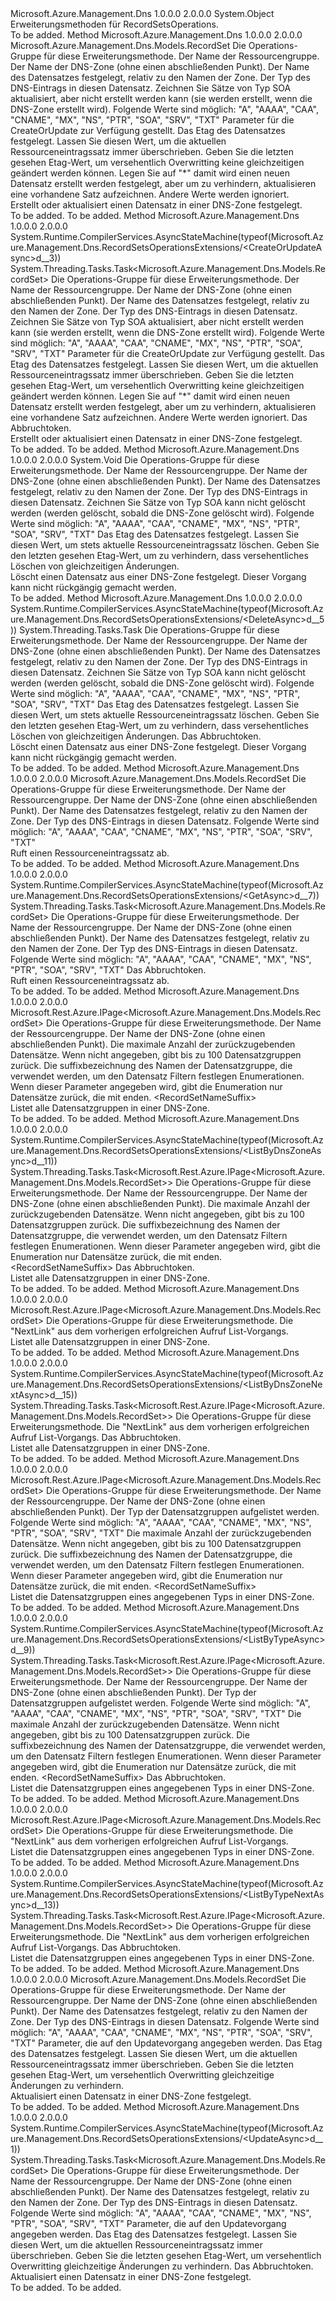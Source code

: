 <Type Name="RecordSetsOperationsExtensions" FullName="Microsoft.Azure.Management.Dns.RecordSetsOperationsExtensions">
  <TypeSignature Language="C#" Value="public static class RecordSetsOperationsExtensions" />
  <TypeSignature Language="ILAsm" Value=".class public auto ansi abstract sealed beforefieldinit RecordSetsOperationsExtensions extends System.Object" />
  <TypeSignature Language="DocId" Value="T:Microsoft.Azure.Management.Dns.RecordSetsOperationsExtensions" />
  <TypeSignature Language="VB.NET" Value="Public Module RecordSetsOperationsExtensions" />
  <TypeSignature Language="F#" Value="type RecordSetsOperationsExtensions = class" />
  <AssemblyInfo>
    <AssemblyName>Microsoft.Azure.Management.Dns</AssemblyName>
    <AssemblyVersion>1.0.0.0</AssemblyVersion>
    <AssemblyVersion>2.0.0.0</AssemblyVersion>
  </AssemblyInfo>
  <Base>
    <BaseTypeName>System.Object</BaseTypeName>
  </Base>
  <Interfaces />
  <Docs>
    <summary>
            Erweiterungsmethoden für RecordSetsOperations.
            </summary>
    <remarks>To be added.</remarks>
  </Docs>
  <Members>
    <Member MemberName="CreateOrUpdate">
      <MemberSignature Language="C#" Value="public static Microsoft.Azure.Management.Dns.Models.RecordSet CreateOrUpdate (this Microsoft.Azure.Management.Dns.IRecordSetsOperations operations, string resourceGroupName, string zoneName, string relativeRecordSetName, Microsoft.Azure.Management.Dns.Models.RecordType recordType, Microsoft.Azure.Management.Dns.Models.RecordSet parameters, string ifMatch = null, string ifNoneMatch = null);" />
      <MemberSignature Language="ILAsm" Value=".method public static hidebysig class Microsoft.Azure.Management.Dns.Models.RecordSet CreateOrUpdate(class Microsoft.Azure.Management.Dns.IRecordSetsOperations operations, string resourceGroupName, string zoneName, string relativeRecordSetName, valuetype Microsoft.Azure.Management.Dns.Models.RecordType recordType, class Microsoft.Azure.Management.Dns.Models.RecordSet parameters, string ifMatch, string ifNoneMatch) cil managed" />
      <MemberSignature Language="DocId" Value="M:Microsoft.Azure.Management.Dns.RecordSetsOperationsExtensions.CreateOrUpdate(Microsoft.Azure.Management.Dns.IRecordSetsOperations,System.String,System.String,System.String,Microsoft.Azure.Management.Dns.Models.RecordType,Microsoft.Azure.Management.Dns.Models.RecordSet,System.String,System.String)" />
      <MemberSignature Language="F#" Value="static member CreateOrUpdate : Microsoft.Azure.Management.Dns.IRecordSetsOperations * string * string * string * Microsoft.Azure.Management.Dns.Models.RecordType * Microsoft.Azure.Management.Dns.Models.RecordSet * string * string -&gt; Microsoft.Azure.Management.Dns.Models.RecordSet" Usage="Microsoft.Azure.Management.Dns.RecordSetsOperationsExtensions.CreateOrUpdate (operations, resourceGroupName, zoneName, relativeRecordSetName, recordType, parameters, ifMatch, ifNoneMatch)" />
      <MemberType>Method</MemberType>
      <AssemblyInfo>
        <AssemblyName>Microsoft.Azure.Management.Dns</AssemblyName>
        <AssemblyVersion>1.0.0.0</AssemblyVersion>
        <AssemblyVersion>2.0.0.0</AssemblyVersion>
      </AssemblyInfo>
      <ReturnValue>
        <ReturnType>Microsoft.Azure.Management.Dns.Models.RecordSet</ReturnType>
      </ReturnValue>
      <Parameters>
        <Parameter Name="operations" Type="Microsoft.Azure.Management.Dns.IRecordSetsOperations" RefType="this" />
        <Parameter Name="resourceGroupName" Type="System.String" />
        <Parameter Name="zoneName" Type="System.String" />
        <Parameter Name="relativeRecordSetName" Type="System.String" />
        <Parameter Name="recordType" Type="Microsoft.Azure.Management.Dns.Models.RecordType" />
        <Parameter Name="parameters" Type="Microsoft.Azure.Management.Dns.Models.RecordSet" />
        <Parameter Name="ifMatch" Type="System.String" />
        <Parameter Name="ifNoneMatch" Type="System.String" />
      </Parameters>
      <Docs>
        <param name="operations">
            Die Operations-Gruppe für diese Erweiterungsmethode.
            </param>
        <param name="resourceGroupName">
            Der Name der Ressourcengruppe.
            </param>
        <param name="zoneName">
            Der Name der DNS-Zone (ohne einen abschließenden Punkt).
            </param>
        <param name="relativeRecordSetName">
            Der Name des Datensatzes festgelegt, relativ zu den Namen der Zone.
            </param>
        <param name="recordType">
            Der Typ des DNS-Eintrags in diesen Datensatz. Zeichnen Sie Sätze von Typ SOA aktualisiert, aber nicht erstellt werden kann (sie werden erstellt, wenn die DNS-Zone erstellt wird).
            Folgende Werte sind möglich: "A", "AAAA", "CAA", "CNAME", "MX", "NS", "PTR", "SOA", "SRV", "TXT"
            </param>
        <param name="parameters">
            Parameter für die CreateOrUpdate zur Verfügung gestellt.
            </param>
        <param name="ifMatch">
            Das Etag des Datensatzes festgelegt. Lassen Sie diesen Wert, um die aktuellen Ressourceneintragssatz immer überschrieben. Geben Sie die letzten gesehen Etag-Wert, um versehentlich Overwritting keine gleichzeitigen geändert werden können.
            </param>
        <param name="ifNoneMatch">
            Legen Sie auf "*" damit wird einen neuen Datensatz erstellt werden festgelegt, aber um zu verhindern, aktualisieren eine vorhandene Satz aufzeichnen. Andere Werte werden ignoriert.
            </param>
        <summary>
            Erstellt oder aktualisiert einen Datensatz in einer DNS-Zone festgelegt.
            </summary>
        <returns>To be added.</returns>
        <remarks>To be added.</remarks>
      </Docs>
    </Member>
    <Member MemberName="CreateOrUpdateAsync">
      <MemberSignature Language="C#" Value="public static System.Threading.Tasks.Task&lt;Microsoft.Azure.Management.Dns.Models.RecordSet&gt; CreateOrUpdateAsync (this Microsoft.Azure.Management.Dns.IRecordSetsOperations operations, string resourceGroupName, string zoneName, string relativeRecordSetName, Microsoft.Azure.Management.Dns.Models.RecordType recordType, Microsoft.Azure.Management.Dns.Models.RecordSet parameters, string ifMatch = null, string ifNoneMatch = null, System.Threading.CancellationToken cancellationToken = null);" />
      <MemberSignature Language="ILAsm" Value=".method public static hidebysig class System.Threading.Tasks.Task`1&lt;class Microsoft.Azure.Management.Dns.Models.RecordSet&gt; CreateOrUpdateAsync(class Microsoft.Azure.Management.Dns.IRecordSetsOperations operations, string resourceGroupName, string zoneName, string relativeRecordSetName, valuetype Microsoft.Azure.Management.Dns.Models.RecordType recordType, class Microsoft.Azure.Management.Dns.Models.RecordSet parameters, string ifMatch, string ifNoneMatch, valuetype System.Threading.CancellationToken cancellationToken) cil managed" />
      <MemberSignature Language="DocId" Value="M:Microsoft.Azure.Management.Dns.RecordSetsOperationsExtensions.CreateOrUpdateAsync(Microsoft.Azure.Management.Dns.IRecordSetsOperations,System.String,System.String,System.String,Microsoft.Azure.Management.Dns.Models.RecordType,Microsoft.Azure.Management.Dns.Models.RecordSet,System.String,System.String,System.Threading.CancellationToken)" />
      <MemberSignature Language="F#" Value="static member CreateOrUpdateAsync : Microsoft.Azure.Management.Dns.IRecordSetsOperations * string * string * string * Microsoft.Azure.Management.Dns.Models.RecordType * Microsoft.Azure.Management.Dns.Models.RecordSet * string * string * System.Threading.CancellationToken -&gt; System.Threading.Tasks.Task&lt;Microsoft.Azure.Management.Dns.Models.RecordSet&gt;" Usage="Microsoft.Azure.Management.Dns.RecordSetsOperationsExtensions.CreateOrUpdateAsync (operations, resourceGroupName, zoneName, relativeRecordSetName, recordType, parameters, ifMatch, ifNoneMatch, cancellationToken)" />
      <MemberType>Method</MemberType>
      <AssemblyInfo>
        <AssemblyName>Microsoft.Azure.Management.Dns</AssemblyName>
        <AssemblyVersion>1.0.0.0</AssemblyVersion>
        <AssemblyVersion>2.0.0.0</AssemblyVersion>
      </AssemblyInfo>
      <Attributes>
        <Attribute>
          <AttributeName>System.Runtime.CompilerServices.AsyncStateMachine(typeof(Microsoft.Azure.Management.Dns.RecordSetsOperationsExtensions/&lt;CreateOrUpdateAsync&gt;d__3))</AttributeName>
        </Attribute>
      </Attributes>
      <ReturnValue>
        <ReturnType>System.Threading.Tasks.Task&lt;Microsoft.Azure.Management.Dns.Models.RecordSet&gt;</ReturnType>
      </ReturnValue>
      <Parameters>
        <Parameter Name="operations" Type="Microsoft.Azure.Management.Dns.IRecordSetsOperations" RefType="this" />
        <Parameter Name="resourceGroupName" Type="System.String" />
        <Parameter Name="zoneName" Type="System.String" />
        <Parameter Name="relativeRecordSetName" Type="System.String" />
        <Parameter Name="recordType" Type="Microsoft.Azure.Management.Dns.Models.RecordType" />
        <Parameter Name="parameters" Type="Microsoft.Azure.Management.Dns.Models.RecordSet" />
        <Parameter Name="ifMatch" Type="System.String" />
        <Parameter Name="ifNoneMatch" Type="System.String" />
        <Parameter Name="cancellationToken" Type="System.Threading.CancellationToken" />
      </Parameters>
      <Docs>
        <param name="operations">
            Die Operations-Gruppe für diese Erweiterungsmethode.
            </param>
        <param name="resourceGroupName">
            Der Name der Ressourcengruppe.
            </param>
        <param name="zoneName">
            Der Name der DNS-Zone (ohne einen abschließenden Punkt).
            </param>
        <param name="relativeRecordSetName">
            Der Name des Datensatzes festgelegt, relativ zu den Namen der Zone.
            </param>
        <param name="recordType">
            Der Typ des DNS-Eintrags in diesen Datensatz. Zeichnen Sie Sätze von Typ SOA aktualisiert, aber nicht erstellt werden kann (sie werden erstellt, wenn die DNS-Zone erstellt wird).
            Folgende Werte sind möglich: "A", "AAAA", "CAA", "CNAME", "MX", "NS", "PTR", "SOA", "SRV", "TXT"
            </param>
        <param name="parameters">
            Parameter für die CreateOrUpdate zur Verfügung gestellt.
            </param>
        <param name="ifMatch">
            Das Etag des Datensatzes festgelegt. Lassen Sie diesen Wert, um die aktuellen Ressourceneintragssatz immer überschrieben. Geben Sie die letzten gesehen Etag-Wert, um versehentlich Overwritting keine gleichzeitigen geändert werden können.
            </param>
        <param name="ifNoneMatch">
            Legen Sie auf "*" damit wird einen neuen Datensatz erstellt werden festgelegt, aber um zu verhindern, aktualisieren eine vorhandene Satz aufzeichnen. Andere Werte werden ignoriert.
            </param>
        <param name="cancellationToken">
            Das Abbruchtoken.
            </param>
        <summary>
            Erstellt oder aktualisiert einen Datensatz in einer DNS-Zone festgelegt.
            </summary>
        <returns>To be added.</returns>
        <remarks>To be added.</remarks>
      </Docs>
    </Member>
    <Member MemberName="Delete">
      <MemberSignature Language="C#" Value="public static void Delete (this Microsoft.Azure.Management.Dns.IRecordSetsOperations operations, string resourceGroupName, string zoneName, string relativeRecordSetName, Microsoft.Azure.Management.Dns.Models.RecordType recordType, string ifMatch = null);" />
      <MemberSignature Language="ILAsm" Value=".method public static hidebysig void Delete(class Microsoft.Azure.Management.Dns.IRecordSetsOperations operations, string resourceGroupName, string zoneName, string relativeRecordSetName, valuetype Microsoft.Azure.Management.Dns.Models.RecordType recordType, string ifMatch) cil managed" />
      <MemberSignature Language="DocId" Value="M:Microsoft.Azure.Management.Dns.RecordSetsOperationsExtensions.Delete(Microsoft.Azure.Management.Dns.IRecordSetsOperations,System.String,System.String,System.String,Microsoft.Azure.Management.Dns.Models.RecordType,System.String)" />
      <MemberSignature Language="F#" Value="static member Delete : Microsoft.Azure.Management.Dns.IRecordSetsOperations * string * string * string * Microsoft.Azure.Management.Dns.Models.RecordType * string -&gt; unit" Usage="Microsoft.Azure.Management.Dns.RecordSetsOperationsExtensions.Delete (operations, resourceGroupName, zoneName, relativeRecordSetName, recordType, ifMatch)" />
      <MemberType>Method</MemberType>
      <AssemblyInfo>
        <AssemblyName>Microsoft.Azure.Management.Dns</AssemblyName>
        <AssemblyVersion>1.0.0.0</AssemblyVersion>
        <AssemblyVersion>2.0.0.0</AssemblyVersion>
      </AssemblyInfo>
      <ReturnValue>
        <ReturnType>System.Void</ReturnType>
      </ReturnValue>
      <Parameters>
        <Parameter Name="operations" Type="Microsoft.Azure.Management.Dns.IRecordSetsOperations" RefType="this" />
        <Parameter Name="resourceGroupName" Type="System.String" />
        <Parameter Name="zoneName" Type="System.String" />
        <Parameter Name="relativeRecordSetName" Type="System.String" />
        <Parameter Name="recordType" Type="Microsoft.Azure.Management.Dns.Models.RecordType" />
        <Parameter Name="ifMatch" Type="System.String" />
      </Parameters>
      <Docs>
        <param name="operations">
            Die Operations-Gruppe für diese Erweiterungsmethode.
            </param>
        <param name="resourceGroupName">
            Der Name der Ressourcengruppe.
            </param>
        <param name="zoneName">
            Der Name der DNS-Zone (ohne einen abschließenden Punkt).
            </param>
        <param name="relativeRecordSetName">
            Der Name des Datensatzes festgelegt, relativ zu den Namen der Zone.
            </param>
        <param name="recordType">
            Der Typ des DNS-Eintrags in diesen Datensatz. Zeichnen Sie Sätze von Typ SOA kann nicht gelöscht werden (werden gelöscht, sobald die DNS-Zone gelöscht wird). Folgende Werte sind möglich: "A", "AAAA", "CAA", "CNAME", "MX", "NS", "PTR", "SOA", "SRV", "TXT"
            </param>
        <param name="ifMatch">
            Das Etag des Datensatzes festgelegt. Lassen Sie diesen Wert, um stets aktuelle Ressourceneintragssatz löschen. Geben Sie den letzten gesehen Etag-Wert, um zu verhindern, dass versehentliches Löschen von gleichzeitigen Änderungen.
            </param>
        <summary>
            Löscht einen Datensatz aus einer DNS-Zone festgelegt. Dieser Vorgang kann nicht rückgängig gemacht werden.
            </summary>
        <remarks>To be added.</remarks>
      </Docs>
    </Member>
    <Member MemberName="DeleteAsync">
      <MemberSignature Language="C#" Value="public static System.Threading.Tasks.Task DeleteAsync (this Microsoft.Azure.Management.Dns.IRecordSetsOperations operations, string resourceGroupName, string zoneName, string relativeRecordSetName, Microsoft.Azure.Management.Dns.Models.RecordType recordType, string ifMatch = null, System.Threading.CancellationToken cancellationToken = null);" />
      <MemberSignature Language="ILAsm" Value=".method public static hidebysig class System.Threading.Tasks.Task DeleteAsync(class Microsoft.Azure.Management.Dns.IRecordSetsOperations operations, string resourceGroupName, string zoneName, string relativeRecordSetName, valuetype Microsoft.Azure.Management.Dns.Models.RecordType recordType, string ifMatch, valuetype System.Threading.CancellationToken cancellationToken) cil managed" />
      <MemberSignature Language="DocId" Value="M:Microsoft.Azure.Management.Dns.RecordSetsOperationsExtensions.DeleteAsync(Microsoft.Azure.Management.Dns.IRecordSetsOperations,System.String,System.String,System.String,Microsoft.Azure.Management.Dns.Models.RecordType,System.String,System.Threading.CancellationToken)" />
      <MemberSignature Language="F#" Value="static member DeleteAsync : Microsoft.Azure.Management.Dns.IRecordSetsOperations * string * string * string * Microsoft.Azure.Management.Dns.Models.RecordType * string * System.Threading.CancellationToken -&gt; System.Threading.Tasks.Task" Usage="Microsoft.Azure.Management.Dns.RecordSetsOperationsExtensions.DeleteAsync (operations, resourceGroupName, zoneName, relativeRecordSetName, recordType, ifMatch, cancellationToken)" />
      <MemberType>Method</MemberType>
      <AssemblyInfo>
        <AssemblyName>Microsoft.Azure.Management.Dns</AssemblyName>
        <AssemblyVersion>1.0.0.0</AssemblyVersion>
        <AssemblyVersion>2.0.0.0</AssemblyVersion>
      </AssemblyInfo>
      <Attributes>
        <Attribute>
          <AttributeName>System.Runtime.CompilerServices.AsyncStateMachine(typeof(Microsoft.Azure.Management.Dns.RecordSetsOperationsExtensions/&lt;DeleteAsync&gt;d__5))</AttributeName>
        </Attribute>
      </Attributes>
      <ReturnValue>
        <ReturnType>System.Threading.Tasks.Task</ReturnType>
      </ReturnValue>
      <Parameters>
        <Parameter Name="operations" Type="Microsoft.Azure.Management.Dns.IRecordSetsOperations" RefType="this" />
        <Parameter Name="resourceGroupName" Type="System.String" />
        <Parameter Name="zoneName" Type="System.String" />
        <Parameter Name="relativeRecordSetName" Type="System.String" />
        <Parameter Name="recordType" Type="Microsoft.Azure.Management.Dns.Models.RecordType" />
        <Parameter Name="ifMatch" Type="System.String" />
        <Parameter Name="cancellationToken" Type="System.Threading.CancellationToken" />
      </Parameters>
      <Docs>
        <param name="operations">
            Die Operations-Gruppe für diese Erweiterungsmethode.
            </param>
        <param name="resourceGroupName">
            Der Name der Ressourcengruppe.
            </param>
        <param name="zoneName">
            Der Name der DNS-Zone (ohne einen abschließenden Punkt).
            </param>
        <param name="relativeRecordSetName">
            Der Name des Datensatzes festgelegt, relativ zu den Namen der Zone.
            </param>
        <param name="recordType">
            Der Typ des DNS-Eintrags in diesen Datensatz. Zeichnen Sie Sätze von Typ SOA kann nicht gelöscht werden (werden gelöscht, sobald die DNS-Zone gelöscht wird). Folgende Werte sind möglich: "A", "AAAA", "CAA", "CNAME", "MX", "NS", "PTR", "SOA", "SRV", "TXT"
            </param>
        <param name="ifMatch">
            Das Etag des Datensatzes festgelegt. Lassen Sie diesen Wert, um stets aktuelle Ressourceneintragssatz löschen. Geben Sie den letzten gesehen Etag-Wert, um zu verhindern, dass versehentliches Löschen von gleichzeitigen Änderungen.
            </param>
        <param name="cancellationToken">
            Das Abbruchtoken.
            </param>
        <summary>
            Löscht einen Datensatz aus einer DNS-Zone festgelegt. Dieser Vorgang kann nicht rückgängig gemacht werden.
            </summary>
        <returns>To be added.</returns>
        <remarks>To be added.</remarks>
      </Docs>
    </Member>
    <Member MemberName="Get">
      <MemberSignature Language="C#" Value="public static Microsoft.Azure.Management.Dns.Models.RecordSet Get (this Microsoft.Azure.Management.Dns.IRecordSetsOperations operations, string resourceGroupName, string zoneName, string relativeRecordSetName, Microsoft.Azure.Management.Dns.Models.RecordType recordType);" />
      <MemberSignature Language="ILAsm" Value=".method public static hidebysig class Microsoft.Azure.Management.Dns.Models.RecordSet Get(class Microsoft.Azure.Management.Dns.IRecordSetsOperations operations, string resourceGroupName, string zoneName, string relativeRecordSetName, valuetype Microsoft.Azure.Management.Dns.Models.RecordType recordType) cil managed" />
      <MemberSignature Language="DocId" Value="M:Microsoft.Azure.Management.Dns.RecordSetsOperationsExtensions.Get(Microsoft.Azure.Management.Dns.IRecordSetsOperations,System.String,System.String,System.String,Microsoft.Azure.Management.Dns.Models.RecordType)" />
      <MemberSignature Language="F#" Value="static member Get : Microsoft.Azure.Management.Dns.IRecordSetsOperations * string * string * string * Microsoft.Azure.Management.Dns.Models.RecordType -&gt; Microsoft.Azure.Management.Dns.Models.RecordSet" Usage="Microsoft.Azure.Management.Dns.RecordSetsOperationsExtensions.Get (operations, resourceGroupName, zoneName, relativeRecordSetName, recordType)" />
      <MemberType>Method</MemberType>
      <AssemblyInfo>
        <AssemblyName>Microsoft.Azure.Management.Dns</AssemblyName>
        <AssemblyVersion>1.0.0.0</AssemblyVersion>
        <AssemblyVersion>2.0.0.0</AssemblyVersion>
      </AssemblyInfo>
      <ReturnValue>
        <ReturnType>Microsoft.Azure.Management.Dns.Models.RecordSet</ReturnType>
      </ReturnValue>
      <Parameters>
        <Parameter Name="operations" Type="Microsoft.Azure.Management.Dns.IRecordSetsOperations" RefType="this" />
        <Parameter Name="resourceGroupName" Type="System.String" />
        <Parameter Name="zoneName" Type="System.String" />
        <Parameter Name="relativeRecordSetName" Type="System.String" />
        <Parameter Name="recordType" Type="Microsoft.Azure.Management.Dns.Models.RecordType" />
      </Parameters>
      <Docs>
        <param name="operations">
            Die Operations-Gruppe für diese Erweiterungsmethode.
            </param>
        <param name="resourceGroupName">
            Der Name der Ressourcengruppe.
            </param>
        <param name="zoneName">
            Der Name der DNS-Zone (ohne einen abschließenden Punkt).
            </param>
        <param name="relativeRecordSetName">
            Der Name des Datensatzes festgelegt, relativ zu den Namen der Zone.
            </param>
        <param name="recordType">
            Der Typ des DNS-Eintrags in diesen Datensatz. Folgende Werte sind möglich: "A", "AAAA", "CAA", "CNAME", "MX", "NS", "PTR", "SOA", "SRV", "TXT"
            </param>
        <summary>
            Ruft einen Ressourceneintragssatz ab.
            </summary>
        <returns>To be added.</returns>
        <remarks>To be added.</remarks>
      </Docs>
    </Member>
    <Member MemberName="GetAsync">
      <MemberSignature Language="C#" Value="public static System.Threading.Tasks.Task&lt;Microsoft.Azure.Management.Dns.Models.RecordSet&gt; GetAsync (this Microsoft.Azure.Management.Dns.IRecordSetsOperations operations, string resourceGroupName, string zoneName, string relativeRecordSetName, Microsoft.Azure.Management.Dns.Models.RecordType recordType, System.Threading.CancellationToken cancellationToken = null);" />
      <MemberSignature Language="ILAsm" Value=".method public static hidebysig class System.Threading.Tasks.Task`1&lt;class Microsoft.Azure.Management.Dns.Models.RecordSet&gt; GetAsync(class Microsoft.Azure.Management.Dns.IRecordSetsOperations operations, string resourceGroupName, string zoneName, string relativeRecordSetName, valuetype Microsoft.Azure.Management.Dns.Models.RecordType recordType, valuetype System.Threading.CancellationToken cancellationToken) cil managed" />
      <MemberSignature Language="DocId" Value="M:Microsoft.Azure.Management.Dns.RecordSetsOperationsExtensions.GetAsync(Microsoft.Azure.Management.Dns.IRecordSetsOperations,System.String,System.String,System.String,Microsoft.Azure.Management.Dns.Models.RecordType,System.Threading.CancellationToken)" />
      <MemberSignature Language="F#" Value="static member GetAsync : Microsoft.Azure.Management.Dns.IRecordSetsOperations * string * string * string * Microsoft.Azure.Management.Dns.Models.RecordType * System.Threading.CancellationToken -&gt; System.Threading.Tasks.Task&lt;Microsoft.Azure.Management.Dns.Models.RecordSet&gt;" Usage="Microsoft.Azure.Management.Dns.RecordSetsOperationsExtensions.GetAsync (operations, resourceGroupName, zoneName, relativeRecordSetName, recordType, cancellationToken)" />
      <MemberType>Method</MemberType>
      <AssemblyInfo>
        <AssemblyName>Microsoft.Azure.Management.Dns</AssemblyName>
        <AssemblyVersion>1.0.0.0</AssemblyVersion>
        <AssemblyVersion>2.0.0.0</AssemblyVersion>
      </AssemblyInfo>
      <Attributes>
        <Attribute>
          <AttributeName>System.Runtime.CompilerServices.AsyncStateMachine(typeof(Microsoft.Azure.Management.Dns.RecordSetsOperationsExtensions/&lt;GetAsync&gt;d__7))</AttributeName>
        </Attribute>
      </Attributes>
      <ReturnValue>
        <ReturnType>System.Threading.Tasks.Task&lt;Microsoft.Azure.Management.Dns.Models.RecordSet&gt;</ReturnType>
      </ReturnValue>
      <Parameters>
        <Parameter Name="operations" Type="Microsoft.Azure.Management.Dns.IRecordSetsOperations" RefType="this" />
        <Parameter Name="resourceGroupName" Type="System.String" />
        <Parameter Name="zoneName" Type="System.String" />
        <Parameter Name="relativeRecordSetName" Type="System.String" />
        <Parameter Name="recordType" Type="Microsoft.Azure.Management.Dns.Models.RecordType" />
        <Parameter Name="cancellationToken" Type="System.Threading.CancellationToken" />
      </Parameters>
      <Docs>
        <param name="operations">
            Die Operations-Gruppe für diese Erweiterungsmethode.
            </param>
        <param name="resourceGroupName">
            Der Name der Ressourcengruppe.
            </param>
        <param name="zoneName">
            Der Name der DNS-Zone (ohne einen abschließenden Punkt).
            </param>
        <param name="relativeRecordSetName">
            Der Name des Datensatzes festgelegt, relativ zu den Namen der Zone.
            </param>
        <param name="recordType">
            Der Typ des DNS-Eintrags in diesen Datensatz. Folgende Werte sind möglich: "A", "AAAA", "CAA", "CNAME", "MX", "NS", "PTR", "SOA", "SRV", "TXT"
            </param>
        <param name="cancellationToken">
            Das Abbruchtoken.
            </param>
        <summary>
            Ruft einen Ressourceneintragssatz ab.
            </summary>
        <returns>To be added.</returns>
        <remarks>To be added.</remarks>
      </Docs>
    </Member>
    <Member MemberName="ListByDnsZone">
      <MemberSignature Language="C#" Value="public static Microsoft.Rest.Azure.IPage&lt;Microsoft.Azure.Management.Dns.Models.RecordSet&gt; ListByDnsZone (this Microsoft.Azure.Management.Dns.IRecordSetsOperations operations, string resourceGroupName, string zoneName, Nullable&lt;int&gt; top = null, string recordsetnamesuffix = null);" />
      <MemberSignature Language="ILAsm" Value=".method public static hidebysig class Microsoft.Rest.Azure.IPage`1&lt;class Microsoft.Azure.Management.Dns.Models.RecordSet&gt; ListByDnsZone(class Microsoft.Azure.Management.Dns.IRecordSetsOperations operations, string resourceGroupName, string zoneName, valuetype System.Nullable`1&lt;int32&gt; top, string recordsetnamesuffix) cil managed" />
      <MemberSignature Language="DocId" Value="M:Microsoft.Azure.Management.Dns.RecordSetsOperationsExtensions.ListByDnsZone(Microsoft.Azure.Management.Dns.IRecordSetsOperations,System.String,System.String,System.Nullable{System.Int32},System.String)" />
      <MemberSignature Language="VB.NET" Value="&lt;Extension()&gt;&#xA;Public Function ListByDnsZone (operations As IRecordSetsOperations, resourceGroupName As String, zoneName As String, Optional top As Nullable(Of Integer) = null, Optional recordsetnamesuffix As String = null) As IPage(Of RecordSet)" />
      <MemberSignature Language="F#" Value="static member ListByDnsZone : Microsoft.Azure.Management.Dns.IRecordSetsOperations * string * string * Nullable&lt;int&gt; * string -&gt; Microsoft.Rest.Azure.IPage&lt;Microsoft.Azure.Management.Dns.Models.RecordSet&gt;" Usage="Microsoft.Azure.Management.Dns.RecordSetsOperationsExtensions.ListByDnsZone (operations, resourceGroupName, zoneName, top, recordsetnamesuffix)" />
      <MemberType>Method</MemberType>
      <AssemblyInfo>
        <AssemblyName>Microsoft.Azure.Management.Dns</AssemblyName>
        <AssemblyVersion>1.0.0.0</AssemblyVersion>
        <AssemblyVersion>2.0.0.0</AssemblyVersion>
      </AssemblyInfo>
      <ReturnValue>
        <ReturnType>Microsoft.Rest.Azure.IPage&lt;Microsoft.Azure.Management.Dns.Models.RecordSet&gt;</ReturnType>
      </ReturnValue>
      <Parameters>
        <Parameter Name="operations" Type="Microsoft.Azure.Management.Dns.IRecordSetsOperations" RefType="this" />
        <Parameter Name="resourceGroupName" Type="System.String" />
        <Parameter Name="zoneName" Type="System.String" />
        <Parameter Name="top" Type="System.Nullable&lt;System.Int32&gt;" />
        <Parameter Name="recordsetnamesuffix" Type="System.String" />
      </Parameters>
      <Docs>
        <param name="operations">
            Die Operations-Gruppe für diese Erweiterungsmethode.
            </param>
        <param name="resourceGroupName">
            Der Name der Ressourcengruppe.
            </param>
        <param name="zoneName">
            Der Name der DNS-Zone (ohne einen abschließenden Punkt).
            </param>
        <param name="top">
            Die maximale Anzahl der zurückzugebenden Datensätze. Wenn nicht angegeben, gibt bis zu 100 Datensatzgruppen zurück.
            </param>
        <param name="recordsetnamesuffix">
            Die suffixbezeichnung des Namen der Datensatzgruppe, die verwendet werden, um den Datensatz Filtern festlegen Enumerationen. Wenn dieser Parameter angegeben wird, gibt die Enumeration nur Datensätze zurück, die mit enden. &lt;RecordSetNameSuffix&gt;
            </param>
        <summary>
            Listet alle Datensatzgruppen in einer DNS-Zone.
            </summary>
        <returns>To be added.</returns>
        <remarks>To be added.</remarks>
      </Docs>
    </Member>
    <Member MemberName="ListByDnsZoneAsync">
      <MemberSignature Language="C#" Value="public static System.Threading.Tasks.Task&lt;Microsoft.Rest.Azure.IPage&lt;Microsoft.Azure.Management.Dns.Models.RecordSet&gt;&gt; ListByDnsZoneAsync (this Microsoft.Azure.Management.Dns.IRecordSetsOperations operations, string resourceGroupName, string zoneName, Nullable&lt;int&gt; top = null, string recordsetnamesuffix = null, System.Threading.CancellationToken cancellationToken = null);" />
      <MemberSignature Language="ILAsm" Value=".method public static hidebysig class System.Threading.Tasks.Task`1&lt;class Microsoft.Rest.Azure.IPage`1&lt;class Microsoft.Azure.Management.Dns.Models.RecordSet&gt;&gt; ListByDnsZoneAsync(class Microsoft.Azure.Management.Dns.IRecordSetsOperations operations, string resourceGroupName, string zoneName, valuetype System.Nullable`1&lt;int32&gt; top, string recordsetnamesuffix, valuetype System.Threading.CancellationToken cancellationToken) cil managed" />
      <MemberSignature Language="DocId" Value="M:Microsoft.Azure.Management.Dns.RecordSetsOperationsExtensions.ListByDnsZoneAsync(Microsoft.Azure.Management.Dns.IRecordSetsOperations,System.String,System.String,System.Nullable{System.Int32},System.String,System.Threading.CancellationToken)" />
      <MemberSignature Language="F#" Value="static member ListByDnsZoneAsync : Microsoft.Azure.Management.Dns.IRecordSetsOperations * string * string * Nullable&lt;int&gt; * string * System.Threading.CancellationToken -&gt; System.Threading.Tasks.Task&lt;Microsoft.Rest.Azure.IPage&lt;Microsoft.Azure.Management.Dns.Models.RecordSet&gt;&gt;" Usage="Microsoft.Azure.Management.Dns.RecordSetsOperationsExtensions.ListByDnsZoneAsync (operations, resourceGroupName, zoneName, top, recordsetnamesuffix, cancellationToken)" />
      <MemberType>Method</MemberType>
      <AssemblyInfo>
        <AssemblyName>Microsoft.Azure.Management.Dns</AssemblyName>
        <AssemblyVersion>1.0.0.0</AssemblyVersion>
        <AssemblyVersion>2.0.0.0</AssemblyVersion>
      </AssemblyInfo>
      <Attributes>
        <Attribute>
          <AttributeName>System.Runtime.CompilerServices.AsyncStateMachine(typeof(Microsoft.Azure.Management.Dns.RecordSetsOperationsExtensions/&lt;ListByDnsZoneAsync&gt;d__11))</AttributeName>
        </Attribute>
      </Attributes>
      <ReturnValue>
        <ReturnType>System.Threading.Tasks.Task&lt;Microsoft.Rest.Azure.IPage&lt;Microsoft.Azure.Management.Dns.Models.RecordSet&gt;&gt;</ReturnType>
      </ReturnValue>
      <Parameters>
        <Parameter Name="operations" Type="Microsoft.Azure.Management.Dns.IRecordSetsOperations" RefType="this" />
        <Parameter Name="resourceGroupName" Type="System.String" />
        <Parameter Name="zoneName" Type="System.String" />
        <Parameter Name="top" Type="System.Nullable&lt;System.Int32&gt;" />
        <Parameter Name="recordsetnamesuffix" Type="System.String" />
        <Parameter Name="cancellationToken" Type="System.Threading.CancellationToken" />
      </Parameters>
      <Docs>
        <param name="operations">
            Die Operations-Gruppe für diese Erweiterungsmethode.
            </param>
        <param name="resourceGroupName">
            Der Name der Ressourcengruppe.
            </param>
        <param name="zoneName">
            Der Name der DNS-Zone (ohne einen abschließenden Punkt).
            </param>
        <param name="top">
            Die maximale Anzahl der zurückzugebenden Datensätze. Wenn nicht angegeben, gibt bis zu 100 Datensatzgruppen zurück.
            </param>
        <param name="recordsetnamesuffix">
            Die suffixbezeichnung des Namen der Datensatzgruppe, die verwendet werden, um den Datensatz Filtern festlegen Enumerationen. Wenn dieser Parameter angegeben wird, gibt die Enumeration nur Datensätze zurück, die mit enden. &lt;RecordSetNameSuffix&gt;
            </param>
        <param name="cancellationToken">
            Das Abbruchtoken.
            </param>
        <summary>
            Listet alle Datensatzgruppen in einer DNS-Zone.
            </summary>
        <returns>To be added.</returns>
        <remarks>To be added.</remarks>
      </Docs>
    </Member>
    <Member MemberName="ListByDnsZoneNext">
      <MemberSignature Language="C#" Value="public static Microsoft.Rest.Azure.IPage&lt;Microsoft.Azure.Management.Dns.Models.RecordSet&gt; ListByDnsZoneNext (this Microsoft.Azure.Management.Dns.IRecordSetsOperations operations, string nextPageLink);" />
      <MemberSignature Language="ILAsm" Value=".method public static hidebysig class Microsoft.Rest.Azure.IPage`1&lt;class Microsoft.Azure.Management.Dns.Models.RecordSet&gt; ListByDnsZoneNext(class Microsoft.Azure.Management.Dns.IRecordSetsOperations operations, string nextPageLink) cil managed" />
      <MemberSignature Language="DocId" Value="M:Microsoft.Azure.Management.Dns.RecordSetsOperationsExtensions.ListByDnsZoneNext(Microsoft.Azure.Management.Dns.IRecordSetsOperations,System.String)" />
      <MemberSignature Language="VB.NET" Value="&lt;Extension()&gt;&#xA;Public Function ListByDnsZoneNext (operations As IRecordSetsOperations, nextPageLink As String) As IPage(Of RecordSet)" />
      <MemberSignature Language="F#" Value="static member ListByDnsZoneNext : Microsoft.Azure.Management.Dns.IRecordSetsOperations * string -&gt; Microsoft.Rest.Azure.IPage&lt;Microsoft.Azure.Management.Dns.Models.RecordSet&gt;" Usage="Microsoft.Azure.Management.Dns.RecordSetsOperationsExtensions.ListByDnsZoneNext (operations, nextPageLink)" />
      <MemberType>Method</MemberType>
      <AssemblyInfo>
        <AssemblyName>Microsoft.Azure.Management.Dns</AssemblyName>
        <AssemblyVersion>1.0.0.0</AssemblyVersion>
        <AssemblyVersion>2.0.0.0</AssemblyVersion>
      </AssemblyInfo>
      <ReturnValue>
        <ReturnType>Microsoft.Rest.Azure.IPage&lt;Microsoft.Azure.Management.Dns.Models.RecordSet&gt;</ReturnType>
      </ReturnValue>
      <Parameters>
        <Parameter Name="operations" Type="Microsoft.Azure.Management.Dns.IRecordSetsOperations" RefType="this" />
        <Parameter Name="nextPageLink" Type="System.String" />
      </Parameters>
      <Docs>
        <param name="operations">
            Die Operations-Gruppe für diese Erweiterungsmethode.
            </param>
        <param name="nextPageLink">
            Die "NextLink" aus dem vorherigen erfolgreichen Aufruf List-Vorgangs.
            </param>
        <summary>
            Listet alle Datensatzgruppen in einer DNS-Zone.
            </summary>
        <returns>To be added.</returns>
        <remarks>To be added.</remarks>
      </Docs>
    </Member>
    <Member MemberName="ListByDnsZoneNextAsync">
      <MemberSignature Language="C#" Value="public static System.Threading.Tasks.Task&lt;Microsoft.Rest.Azure.IPage&lt;Microsoft.Azure.Management.Dns.Models.RecordSet&gt;&gt; ListByDnsZoneNextAsync (this Microsoft.Azure.Management.Dns.IRecordSetsOperations operations, string nextPageLink, System.Threading.CancellationToken cancellationToken = null);" />
      <MemberSignature Language="ILAsm" Value=".method public static hidebysig class System.Threading.Tasks.Task`1&lt;class Microsoft.Rest.Azure.IPage`1&lt;class Microsoft.Azure.Management.Dns.Models.RecordSet&gt;&gt; ListByDnsZoneNextAsync(class Microsoft.Azure.Management.Dns.IRecordSetsOperations operations, string nextPageLink, valuetype System.Threading.CancellationToken cancellationToken) cil managed" />
      <MemberSignature Language="DocId" Value="M:Microsoft.Azure.Management.Dns.RecordSetsOperationsExtensions.ListByDnsZoneNextAsync(Microsoft.Azure.Management.Dns.IRecordSetsOperations,System.String,System.Threading.CancellationToken)" />
      <MemberSignature Language="F#" Value="static member ListByDnsZoneNextAsync : Microsoft.Azure.Management.Dns.IRecordSetsOperations * string * System.Threading.CancellationToken -&gt; System.Threading.Tasks.Task&lt;Microsoft.Rest.Azure.IPage&lt;Microsoft.Azure.Management.Dns.Models.RecordSet&gt;&gt;" Usage="Microsoft.Azure.Management.Dns.RecordSetsOperationsExtensions.ListByDnsZoneNextAsync (operations, nextPageLink, cancellationToken)" />
      <MemberType>Method</MemberType>
      <AssemblyInfo>
        <AssemblyName>Microsoft.Azure.Management.Dns</AssemblyName>
        <AssemblyVersion>1.0.0.0</AssemblyVersion>
        <AssemblyVersion>2.0.0.0</AssemblyVersion>
      </AssemblyInfo>
      <Attributes>
        <Attribute>
          <AttributeName>System.Runtime.CompilerServices.AsyncStateMachine(typeof(Microsoft.Azure.Management.Dns.RecordSetsOperationsExtensions/&lt;ListByDnsZoneNextAsync&gt;d__15))</AttributeName>
        </Attribute>
      </Attributes>
      <ReturnValue>
        <ReturnType>System.Threading.Tasks.Task&lt;Microsoft.Rest.Azure.IPage&lt;Microsoft.Azure.Management.Dns.Models.RecordSet&gt;&gt;</ReturnType>
      </ReturnValue>
      <Parameters>
        <Parameter Name="operations" Type="Microsoft.Azure.Management.Dns.IRecordSetsOperations" RefType="this" />
        <Parameter Name="nextPageLink" Type="System.String" />
        <Parameter Name="cancellationToken" Type="System.Threading.CancellationToken" />
      </Parameters>
      <Docs>
        <param name="operations">
            Die Operations-Gruppe für diese Erweiterungsmethode.
            </param>
        <param name="nextPageLink">
            Die "NextLink" aus dem vorherigen erfolgreichen Aufruf List-Vorgangs.
            </param>
        <param name="cancellationToken">
            Das Abbruchtoken.
            </param>
        <summary>
            Listet alle Datensatzgruppen in einer DNS-Zone.
            </summary>
        <returns>To be added.</returns>
        <remarks>To be added.</remarks>
      </Docs>
    </Member>
    <Member MemberName="ListByType">
      <MemberSignature Language="C#" Value="public static Microsoft.Rest.Azure.IPage&lt;Microsoft.Azure.Management.Dns.Models.RecordSet&gt; ListByType (this Microsoft.Azure.Management.Dns.IRecordSetsOperations operations, string resourceGroupName, string zoneName, Microsoft.Azure.Management.Dns.Models.RecordType recordType, Nullable&lt;int&gt; top = null, string recordsetnamesuffix = null);" />
      <MemberSignature Language="ILAsm" Value=".method public static hidebysig class Microsoft.Rest.Azure.IPage`1&lt;class Microsoft.Azure.Management.Dns.Models.RecordSet&gt; ListByType(class Microsoft.Azure.Management.Dns.IRecordSetsOperations operations, string resourceGroupName, string zoneName, valuetype Microsoft.Azure.Management.Dns.Models.RecordType recordType, valuetype System.Nullable`1&lt;int32&gt; top, string recordsetnamesuffix) cil managed" />
      <MemberSignature Language="DocId" Value="M:Microsoft.Azure.Management.Dns.RecordSetsOperationsExtensions.ListByType(Microsoft.Azure.Management.Dns.IRecordSetsOperations,System.String,System.String,Microsoft.Azure.Management.Dns.Models.RecordType,System.Nullable{System.Int32},System.String)" />
      <MemberSignature Language="F#" Value="static member ListByType : Microsoft.Azure.Management.Dns.IRecordSetsOperations * string * string * Microsoft.Azure.Management.Dns.Models.RecordType * Nullable&lt;int&gt; * string -&gt; Microsoft.Rest.Azure.IPage&lt;Microsoft.Azure.Management.Dns.Models.RecordSet&gt;" Usage="Microsoft.Azure.Management.Dns.RecordSetsOperationsExtensions.ListByType (operations, resourceGroupName, zoneName, recordType, top, recordsetnamesuffix)" />
      <MemberType>Method</MemberType>
      <AssemblyInfo>
        <AssemblyName>Microsoft.Azure.Management.Dns</AssemblyName>
        <AssemblyVersion>1.0.0.0</AssemblyVersion>
        <AssemblyVersion>2.0.0.0</AssemblyVersion>
      </AssemblyInfo>
      <ReturnValue>
        <ReturnType>Microsoft.Rest.Azure.IPage&lt;Microsoft.Azure.Management.Dns.Models.RecordSet&gt;</ReturnType>
      </ReturnValue>
      <Parameters>
        <Parameter Name="operations" Type="Microsoft.Azure.Management.Dns.IRecordSetsOperations" RefType="this" />
        <Parameter Name="resourceGroupName" Type="System.String" />
        <Parameter Name="zoneName" Type="System.String" />
        <Parameter Name="recordType" Type="Microsoft.Azure.Management.Dns.Models.RecordType" />
        <Parameter Name="top" Type="System.Nullable&lt;System.Int32&gt;" />
        <Parameter Name="recordsetnamesuffix" Type="System.String" />
      </Parameters>
      <Docs>
        <param name="operations">
            Die Operations-Gruppe für diese Erweiterungsmethode.
            </param>
        <param name="resourceGroupName">
            Der Name der Ressourcengruppe.
            </param>
        <param name="zoneName">
            Der Name der DNS-Zone (ohne einen abschließenden Punkt).
            </param>
        <param name="recordType">
            Der Typ der Datensatzgruppen aufgelistet werden. Folgende Werte sind möglich: "A", "AAAA", "CAA", "CNAME", "MX", "NS", "PTR", "SOA", "SRV", "TXT"
            </param>
        <param name="top">
            Die maximale Anzahl der zurückzugebenden Datensätze. Wenn nicht angegeben, gibt bis zu 100 Datensatzgruppen zurück.
            </param>
        <param name="recordsetnamesuffix">
            Die suffixbezeichnung des Namen der Datensatzgruppe, die verwendet werden, um den Datensatz Filtern festlegen Enumerationen. Wenn dieser Parameter angegeben wird, gibt die Enumeration nur Datensätze zurück, die mit enden. &lt;RecordSetNameSuffix&gt;
            </param>
        <summary>
            Listet die Datensatzgruppen eines angegebenen Typs in einer DNS-Zone.
            </summary>
        <returns>To be added.</returns>
        <remarks>To be added.</remarks>
      </Docs>
    </Member>
    <Member MemberName="ListByTypeAsync">
      <MemberSignature Language="C#" Value="public static System.Threading.Tasks.Task&lt;Microsoft.Rest.Azure.IPage&lt;Microsoft.Azure.Management.Dns.Models.RecordSet&gt;&gt; ListByTypeAsync (this Microsoft.Azure.Management.Dns.IRecordSetsOperations operations, string resourceGroupName, string zoneName, Microsoft.Azure.Management.Dns.Models.RecordType recordType, Nullable&lt;int&gt; top = null, string recordsetnamesuffix = null, System.Threading.CancellationToken cancellationToken = null);" />
      <MemberSignature Language="ILAsm" Value=".method public static hidebysig class System.Threading.Tasks.Task`1&lt;class Microsoft.Rest.Azure.IPage`1&lt;class Microsoft.Azure.Management.Dns.Models.RecordSet&gt;&gt; ListByTypeAsync(class Microsoft.Azure.Management.Dns.IRecordSetsOperations operations, string resourceGroupName, string zoneName, valuetype Microsoft.Azure.Management.Dns.Models.RecordType recordType, valuetype System.Nullable`1&lt;int32&gt; top, string recordsetnamesuffix, valuetype System.Threading.CancellationToken cancellationToken) cil managed" />
      <MemberSignature Language="DocId" Value="M:Microsoft.Azure.Management.Dns.RecordSetsOperationsExtensions.ListByTypeAsync(Microsoft.Azure.Management.Dns.IRecordSetsOperations,System.String,System.String,Microsoft.Azure.Management.Dns.Models.RecordType,System.Nullable{System.Int32},System.String,System.Threading.CancellationToken)" />
      <MemberSignature Language="F#" Value="static member ListByTypeAsync : Microsoft.Azure.Management.Dns.IRecordSetsOperations * string * string * Microsoft.Azure.Management.Dns.Models.RecordType * Nullable&lt;int&gt; * string * System.Threading.CancellationToken -&gt; System.Threading.Tasks.Task&lt;Microsoft.Rest.Azure.IPage&lt;Microsoft.Azure.Management.Dns.Models.RecordSet&gt;&gt;" Usage="Microsoft.Azure.Management.Dns.RecordSetsOperationsExtensions.ListByTypeAsync (operations, resourceGroupName, zoneName, recordType, top, recordsetnamesuffix, cancellationToken)" />
      <MemberType>Method</MemberType>
      <AssemblyInfo>
        <AssemblyName>Microsoft.Azure.Management.Dns</AssemblyName>
        <AssemblyVersion>1.0.0.0</AssemblyVersion>
        <AssemblyVersion>2.0.0.0</AssemblyVersion>
      </AssemblyInfo>
      <Attributes>
        <Attribute>
          <AttributeName>System.Runtime.CompilerServices.AsyncStateMachine(typeof(Microsoft.Azure.Management.Dns.RecordSetsOperationsExtensions/&lt;ListByTypeAsync&gt;d__9))</AttributeName>
        </Attribute>
      </Attributes>
      <ReturnValue>
        <ReturnType>System.Threading.Tasks.Task&lt;Microsoft.Rest.Azure.IPage&lt;Microsoft.Azure.Management.Dns.Models.RecordSet&gt;&gt;</ReturnType>
      </ReturnValue>
      <Parameters>
        <Parameter Name="operations" Type="Microsoft.Azure.Management.Dns.IRecordSetsOperations" RefType="this" />
        <Parameter Name="resourceGroupName" Type="System.String" />
        <Parameter Name="zoneName" Type="System.String" />
        <Parameter Name="recordType" Type="Microsoft.Azure.Management.Dns.Models.RecordType" />
        <Parameter Name="top" Type="System.Nullable&lt;System.Int32&gt;" />
        <Parameter Name="recordsetnamesuffix" Type="System.String" />
        <Parameter Name="cancellationToken" Type="System.Threading.CancellationToken" />
      </Parameters>
      <Docs>
        <param name="operations">
            Die Operations-Gruppe für diese Erweiterungsmethode.
            </param>
        <param name="resourceGroupName">
            Der Name der Ressourcengruppe.
            </param>
        <param name="zoneName">
            Der Name der DNS-Zone (ohne einen abschließenden Punkt).
            </param>
        <param name="recordType">
            Der Typ der Datensatzgruppen aufgelistet werden. Folgende Werte sind möglich: "A", "AAAA", "CAA", "CNAME", "MX", "NS", "PTR", "SOA", "SRV", "TXT"
            </param>
        <param name="top">
            Die maximale Anzahl der zurückzugebenden Datensätze. Wenn nicht angegeben, gibt bis zu 100 Datensatzgruppen zurück.
            </param>
        <param name="recordsetnamesuffix">
            Die suffixbezeichnung des Namen der Datensatzgruppe, die verwendet werden, um den Datensatz Filtern festlegen Enumerationen. Wenn dieser Parameter angegeben wird, gibt die Enumeration nur Datensätze zurück, die mit enden. &lt;RecordSetNameSuffix&gt;
            </param>
        <param name="cancellationToken">
            Das Abbruchtoken.
            </param>
        <summary>
            Listet die Datensatzgruppen eines angegebenen Typs in einer DNS-Zone.
            </summary>
        <returns>To be added.</returns>
        <remarks>To be added.</remarks>
      </Docs>
    </Member>
    <Member MemberName="ListByTypeNext">
      <MemberSignature Language="C#" Value="public static Microsoft.Rest.Azure.IPage&lt;Microsoft.Azure.Management.Dns.Models.RecordSet&gt; ListByTypeNext (this Microsoft.Azure.Management.Dns.IRecordSetsOperations operations, string nextPageLink);" />
      <MemberSignature Language="ILAsm" Value=".method public static hidebysig class Microsoft.Rest.Azure.IPage`1&lt;class Microsoft.Azure.Management.Dns.Models.RecordSet&gt; ListByTypeNext(class Microsoft.Azure.Management.Dns.IRecordSetsOperations operations, string nextPageLink) cil managed" />
      <MemberSignature Language="DocId" Value="M:Microsoft.Azure.Management.Dns.RecordSetsOperationsExtensions.ListByTypeNext(Microsoft.Azure.Management.Dns.IRecordSetsOperations,System.String)" />
      <MemberSignature Language="VB.NET" Value="&lt;Extension()&gt;&#xA;Public Function ListByTypeNext (operations As IRecordSetsOperations, nextPageLink As String) As IPage(Of RecordSet)" />
      <MemberSignature Language="F#" Value="static member ListByTypeNext : Microsoft.Azure.Management.Dns.IRecordSetsOperations * string -&gt; Microsoft.Rest.Azure.IPage&lt;Microsoft.Azure.Management.Dns.Models.RecordSet&gt;" Usage="Microsoft.Azure.Management.Dns.RecordSetsOperationsExtensions.ListByTypeNext (operations, nextPageLink)" />
      <MemberType>Method</MemberType>
      <AssemblyInfo>
        <AssemblyName>Microsoft.Azure.Management.Dns</AssemblyName>
        <AssemblyVersion>1.0.0.0</AssemblyVersion>
        <AssemblyVersion>2.0.0.0</AssemblyVersion>
      </AssemblyInfo>
      <ReturnValue>
        <ReturnType>Microsoft.Rest.Azure.IPage&lt;Microsoft.Azure.Management.Dns.Models.RecordSet&gt;</ReturnType>
      </ReturnValue>
      <Parameters>
        <Parameter Name="operations" Type="Microsoft.Azure.Management.Dns.IRecordSetsOperations" RefType="this" />
        <Parameter Name="nextPageLink" Type="System.String" />
      </Parameters>
      <Docs>
        <param name="operations">
            Die Operations-Gruppe für diese Erweiterungsmethode.
            </param>
        <param name="nextPageLink">
            Die "NextLink" aus dem vorherigen erfolgreichen Aufruf List-Vorgangs.
            </param>
        <summary>
            Listet die Datensatzgruppen eines angegebenen Typs in einer DNS-Zone.
            </summary>
        <returns>To be added.</returns>
        <remarks>To be added.</remarks>
      </Docs>
    </Member>
    <Member MemberName="ListByTypeNextAsync">
      <MemberSignature Language="C#" Value="public static System.Threading.Tasks.Task&lt;Microsoft.Rest.Azure.IPage&lt;Microsoft.Azure.Management.Dns.Models.RecordSet&gt;&gt; ListByTypeNextAsync (this Microsoft.Azure.Management.Dns.IRecordSetsOperations operations, string nextPageLink, System.Threading.CancellationToken cancellationToken = null);" />
      <MemberSignature Language="ILAsm" Value=".method public static hidebysig class System.Threading.Tasks.Task`1&lt;class Microsoft.Rest.Azure.IPage`1&lt;class Microsoft.Azure.Management.Dns.Models.RecordSet&gt;&gt; ListByTypeNextAsync(class Microsoft.Azure.Management.Dns.IRecordSetsOperations operations, string nextPageLink, valuetype System.Threading.CancellationToken cancellationToken) cil managed" />
      <MemberSignature Language="DocId" Value="M:Microsoft.Azure.Management.Dns.RecordSetsOperationsExtensions.ListByTypeNextAsync(Microsoft.Azure.Management.Dns.IRecordSetsOperations,System.String,System.Threading.CancellationToken)" />
      <MemberSignature Language="F#" Value="static member ListByTypeNextAsync : Microsoft.Azure.Management.Dns.IRecordSetsOperations * string * System.Threading.CancellationToken -&gt; System.Threading.Tasks.Task&lt;Microsoft.Rest.Azure.IPage&lt;Microsoft.Azure.Management.Dns.Models.RecordSet&gt;&gt;" Usage="Microsoft.Azure.Management.Dns.RecordSetsOperationsExtensions.ListByTypeNextAsync (operations, nextPageLink, cancellationToken)" />
      <MemberType>Method</MemberType>
      <AssemblyInfo>
        <AssemblyName>Microsoft.Azure.Management.Dns</AssemblyName>
        <AssemblyVersion>1.0.0.0</AssemblyVersion>
        <AssemblyVersion>2.0.0.0</AssemblyVersion>
      </AssemblyInfo>
      <Attributes>
        <Attribute>
          <AttributeName>System.Runtime.CompilerServices.AsyncStateMachine(typeof(Microsoft.Azure.Management.Dns.RecordSetsOperationsExtensions/&lt;ListByTypeNextAsync&gt;d__13))</AttributeName>
        </Attribute>
      </Attributes>
      <ReturnValue>
        <ReturnType>System.Threading.Tasks.Task&lt;Microsoft.Rest.Azure.IPage&lt;Microsoft.Azure.Management.Dns.Models.RecordSet&gt;&gt;</ReturnType>
      </ReturnValue>
      <Parameters>
        <Parameter Name="operations" Type="Microsoft.Azure.Management.Dns.IRecordSetsOperations" RefType="this" />
        <Parameter Name="nextPageLink" Type="System.String" />
        <Parameter Name="cancellationToken" Type="System.Threading.CancellationToken" />
      </Parameters>
      <Docs>
        <param name="operations">
            Die Operations-Gruppe für diese Erweiterungsmethode.
            </param>
        <param name="nextPageLink">
            Die "NextLink" aus dem vorherigen erfolgreichen Aufruf List-Vorgangs.
            </param>
        <param name="cancellationToken">
            Das Abbruchtoken.
            </param>
        <summary>
            Listet die Datensatzgruppen eines angegebenen Typs in einer DNS-Zone.
            </summary>
        <returns>To be added.</returns>
        <remarks>To be added.</remarks>
      </Docs>
    </Member>
    <Member MemberName="Update">
      <MemberSignature Language="C#" Value="public static Microsoft.Azure.Management.Dns.Models.RecordSet Update (this Microsoft.Azure.Management.Dns.IRecordSetsOperations operations, string resourceGroupName, string zoneName, string relativeRecordSetName, Microsoft.Azure.Management.Dns.Models.RecordType recordType, Microsoft.Azure.Management.Dns.Models.RecordSet parameters, string ifMatch = null);" />
      <MemberSignature Language="ILAsm" Value=".method public static hidebysig class Microsoft.Azure.Management.Dns.Models.RecordSet Update(class Microsoft.Azure.Management.Dns.IRecordSetsOperations operations, string resourceGroupName, string zoneName, string relativeRecordSetName, valuetype Microsoft.Azure.Management.Dns.Models.RecordType recordType, class Microsoft.Azure.Management.Dns.Models.RecordSet parameters, string ifMatch) cil managed" />
      <MemberSignature Language="DocId" Value="M:Microsoft.Azure.Management.Dns.RecordSetsOperationsExtensions.Update(Microsoft.Azure.Management.Dns.IRecordSetsOperations,System.String,System.String,System.String,Microsoft.Azure.Management.Dns.Models.RecordType,Microsoft.Azure.Management.Dns.Models.RecordSet,System.String)" />
      <MemberSignature Language="F#" Value="static member Update : Microsoft.Azure.Management.Dns.IRecordSetsOperations * string * string * string * Microsoft.Azure.Management.Dns.Models.RecordType * Microsoft.Azure.Management.Dns.Models.RecordSet * string -&gt; Microsoft.Azure.Management.Dns.Models.RecordSet" Usage="Microsoft.Azure.Management.Dns.RecordSetsOperationsExtensions.Update (operations, resourceGroupName, zoneName, relativeRecordSetName, recordType, parameters, ifMatch)" />
      <MemberType>Method</MemberType>
      <AssemblyInfo>
        <AssemblyName>Microsoft.Azure.Management.Dns</AssemblyName>
        <AssemblyVersion>1.0.0.0</AssemblyVersion>
        <AssemblyVersion>2.0.0.0</AssemblyVersion>
      </AssemblyInfo>
      <ReturnValue>
        <ReturnType>Microsoft.Azure.Management.Dns.Models.RecordSet</ReturnType>
      </ReturnValue>
      <Parameters>
        <Parameter Name="operations" Type="Microsoft.Azure.Management.Dns.IRecordSetsOperations" RefType="this" />
        <Parameter Name="resourceGroupName" Type="System.String" />
        <Parameter Name="zoneName" Type="System.String" />
        <Parameter Name="relativeRecordSetName" Type="System.String" />
        <Parameter Name="recordType" Type="Microsoft.Azure.Management.Dns.Models.RecordType" />
        <Parameter Name="parameters" Type="Microsoft.Azure.Management.Dns.Models.RecordSet" />
        <Parameter Name="ifMatch" Type="System.String" />
      </Parameters>
      <Docs>
        <param name="operations">
            Die Operations-Gruppe für diese Erweiterungsmethode.
            </param>
        <param name="resourceGroupName">
            Der Name der Ressourcengruppe.
            </param>
        <param name="zoneName">
            Der Name der DNS-Zone (ohne einen abschließenden Punkt).
            </param>
        <param name="relativeRecordSetName">
            Der Name des Datensatzes festgelegt, relativ zu den Namen der Zone.
            </param>
        <param name="recordType">
            Der Typ des DNS-Eintrags in diesen Datensatz. Folgende Werte sind möglich: "A", "AAAA", "CAA", "CNAME", "MX", "NS", "PTR", "SOA", "SRV", "TXT"
            </param>
        <param name="parameters">
            Parameter, die auf den Updatevorgang angegeben werden.
            </param>
        <param name="ifMatch">
            Das Etag des Datensatzes festgelegt. Lassen Sie diesen Wert, um die aktuellen Ressourceneintragssatz immer überschrieben. Geben Sie die letzten gesehen Etag-Wert, um versehentlich Overwritting gleichzeitige Änderungen zu verhindern.
            </param>
        <summary>
            Aktualisiert einen Datensatz in einer DNS-Zone festgelegt.
            </summary>
        <returns>To be added.</returns>
        <remarks>To be added.</remarks>
      </Docs>
    </Member>
    <Member MemberName="UpdateAsync">
      <MemberSignature Language="C#" Value="public static System.Threading.Tasks.Task&lt;Microsoft.Azure.Management.Dns.Models.RecordSet&gt; UpdateAsync (this Microsoft.Azure.Management.Dns.IRecordSetsOperations operations, string resourceGroupName, string zoneName, string relativeRecordSetName, Microsoft.Azure.Management.Dns.Models.RecordType recordType, Microsoft.Azure.Management.Dns.Models.RecordSet parameters, string ifMatch = null, System.Threading.CancellationToken cancellationToken = null);" />
      <MemberSignature Language="ILAsm" Value=".method public static hidebysig class System.Threading.Tasks.Task`1&lt;class Microsoft.Azure.Management.Dns.Models.RecordSet&gt; UpdateAsync(class Microsoft.Azure.Management.Dns.IRecordSetsOperations operations, string resourceGroupName, string zoneName, string relativeRecordSetName, valuetype Microsoft.Azure.Management.Dns.Models.RecordType recordType, class Microsoft.Azure.Management.Dns.Models.RecordSet parameters, string ifMatch, valuetype System.Threading.CancellationToken cancellationToken) cil managed" />
      <MemberSignature Language="DocId" Value="M:Microsoft.Azure.Management.Dns.RecordSetsOperationsExtensions.UpdateAsync(Microsoft.Azure.Management.Dns.IRecordSetsOperations,System.String,System.String,System.String,Microsoft.Azure.Management.Dns.Models.RecordType,Microsoft.Azure.Management.Dns.Models.RecordSet,System.String,System.Threading.CancellationToken)" />
      <MemberSignature Language="F#" Value="static member UpdateAsync : Microsoft.Azure.Management.Dns.IRecordSetsOperations * string * string * string * Microsoft.Azure.Management.Dns.Models.RecordType * Microsoft.Azure.Management.Dns.Models.RecordSet * string * System.Threading.CancellationToken -&gt; System.Threading.Tasks.Task&lt;Microsoft.Azure.Management.Dns.Models.RecordSet&gt;" Usage="Microsoft.Azure.Management.Dns.RecordSetsOperationsExtensions.UpdateAsync (operations, resourceGroupName, zoneName, relativeRecordSetName, recordType, parameters, ifMatch, cancellationToken)" />
      <MemberType>Method</MemberType>
      <AssemblyInfo>
        <AssemblyName>Microsoft.Azure.Management.Dns</AssemblyName>
        <AssemblyVersion>1.0.0.0</AssemblyVersion>
        <AssemblyVersion>2.0.0.0</AssemblyVersion>
      </AssemblyInfo>
      <Attributes>
        <Attribute>
          <AttributeName>System.Runtime.CompilerServices.AsyncStateMachine(typeof(Microsoft.Azure.Management.Dns.RecordSetsOperationsExtensions/&lt;UpdateAsync&gt;d__1))</AttributeName>
        </Attribute>
      </Attributes>
      <ReturnValue>
        <ReturnType>System.Threading.Tasks.Task&lt;Microsoft.Azure.Management.Dns.Models.RecordSet&gt;</ReturnType>
      </ReturnValue>
      <Parameters>
        <Parameter Name="operations" Type="Microsoft.Azure.Management.Dns.IRecordSetsOperations" RefType="this" />
        <Parameter Name="resourceGroupName" Type="System.String" />
        <Parameter Name="zoneName" Type="System.String" />
        <Parameter Name="relativeRecordSetName" Type="System.String" />
        <Parameter Name="recordType" Type="Microsoft.Azure.Management.Dns.Models.RecordType" />
        <Parameter Name="parameters" Type="Microsoft.Azure.Management.Dns.Models.RecordSet" />
        <Parameter Name="ifMatch" Type="System.String" />
        <Parameter Name="cancellationToken" Type="System.Threading.CancellationToken" />
      </Parameters>
      <Docs>
        <param name="operations">
            Die Operations-Gruppe für diese Erweiterungsmethode.
            </param>
        <param name="resourceGroupName">
            Der Name der Ressourcengruppe.
            </param>
        <param name="zoneName">
            Der Name der DNS-Zone (ohne einen abschließenden Punkt).
            </param>
        <param name="relativeRecordSetName">
            Der Name des Datensatzes festgelegt, relativ zu den Namen der Zone.
            </param>
        <param name="recordType">
            Der Typ des DNS-Eintrags in diesen Datensatz. Folgende Werte sind möglich: "A", "AAAA", "CAA", "CNAME", "MX", "NS", "PTR", "SOA", "SRV", "TXT"
            </param>
        <param name="parameters">
            Parameter, die auf den Updatevorgang angegeben werden.
            </param>
        <param name="ifMatch">
            Das Etag des Datensatzes festgelegt. Lassen Sie diesen Wert, um die aktuellen Ressourceneintragssatz immer überschrieben. Geben Sie die letzten gesehen Etag-Wert, um versehentlich Overwritting gleichzeitige Änderungen zu verhindern.
            </param>
        <param name="cancellationToken">
            Das Abbruchtoken.
            </param>
        <summary>
            Aktualisiert einen Datensatz in einer DNS-Zone festgelegt.
            </summary>
        <returns>To be added.</returns>
        <remarks>To be added.</remarks>
      </Docs>
    </Member>
  </Members>
</Type>